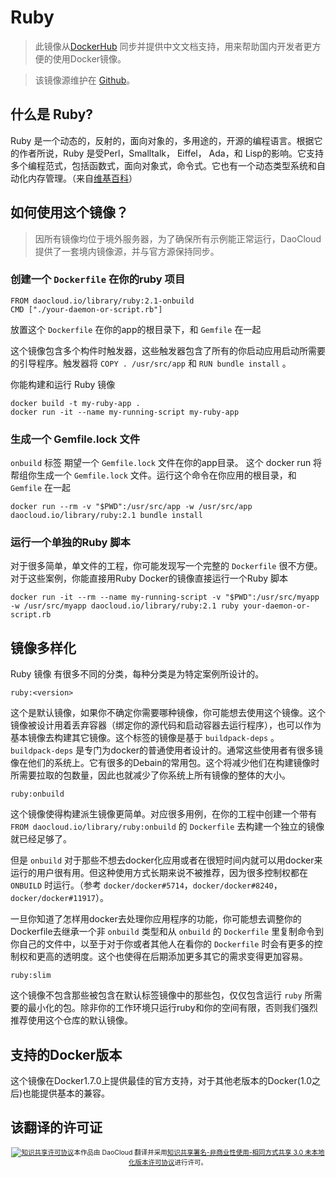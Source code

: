 # Ruby
> 此镜像从[DockerHub](https://registry.hub.docker.com/_/ruby/)
同步并提供中文文档支持，用来帮助国内开发者更方便的使用Docker镜像。

> 该镜像源维护在 [Github](https://github.com/docker-library/official-images/blob/master/library/ruby)。

## 什么是 Ruby?

Ruby 是一个动态的，反射的，面向对象的，多用途的，开源的编程语言。根据它的作者所说，Ruby 是受Perl，Smalltalk， Eiffel， Ada，和 Lisp的影响。它支持多个编程范式，包括函数式，面向对象式，命令式。它也有一个动态类型系统和自动化内存管理。（来自[维基百科](wikipedia.org/wiki/Ruby)）

## 如何使用这个镜像？

> 因所有镜像均位于境外服务器，为了确保所有示例能正常运行，DaoCloud 提供了一套境内镜像源，并与官方源保持同步。

### 创建一个 `Dockerfile` 在你的ruby 项目

```
FROM daocloud.io/library/ruby:2.1-onbuild
CMD ["./your-daemon-or-script.rb"]

```

放置这个 `Dockerfile` 在你的app的根目录下，和 `Gemfile` 在一起

这个镜像包含多个构件时触发器，这些触发器包含了所有的你启动应用启动所需要的引导程序。触发器将 `COPY . /usr/src/app` 和 `RUN bundle install` 。

你能构建和运行 Ruby 镜像

```
docker build -t my-ruby-app .
docker run -it --name my-running-script my-ruby-app

```


### 生成一个 Gemfile.lock 文件

`onbuild` 标签 期望一个 `Gemfile.lock` 文件在你的app目录。 这个 docker run 将帮组你生成一个 `Gemfile.lock` 文件。运行这个命令在你应用的根目录，和 `Gemfile` 在一起

```
docker run --rm -v "$PWD":/usr/src/app -w /usr/src/app daocloud.io/library/ruby:2.1 bundle install
```

### 运行一个单独的Ruby 脚本

对于很多简单，单文件的工程，你可能发现写一个完整的 `Dockerfile` 很不方便。对于这些案例，你能直接用Ruby Docker的镜像直接运行一个Ruby 脚本

```
docker run -it --rm --name my-running-script -v "$PWD":/usr/src/myapp -w /usr/src/myapp daocloud.io/library/ruby:2.1 ruby your-daemon-or-script.rb
```

## 镜像多样化

Ruby 镜像 有很多不同的分类，每种分类是为特定案例所设计的。

`
ruby:<version>
`

这个是默认镜像，如果你不确定你需要哪种镜像，你可能想去使用这个镜像。这个镜像被设计用着丢弃容器（绑定你的源代码和启动容器去运行程序），也可以作为基本镜像去构建其它镜像。这个标签的镜像是基于 `buildpack-deps` 。 `buildpack-deps` 是专门为docker的普通使用者设计的。通常这些使用者有很多镜像在他们的系统上。它有很多的Debain的常用包。这个将减少他们在构建镜像时所需要拉取的包数量，因此也就减少了你系统上所有镜像的整体的大小。


`
ruby:onbuild
`

这个镜像使得构建派生镜像更简单。对应很多用例，在你的工程中创建一个带有 `FROM daocloud.io/library/ruby:onbuild` 的 `Dockerfile` 去构建一个独立的镜像就已经足够了。

但是 `onbuild` 对于那些不想去docker化应用或者在很短时间内就可以用docker来运行的用户很有用。但这种使用方式长期来说不被推荐，因为很多控制权都在 `ONBUILD` 时运行。（参考 `docker/docker#5714`，`docker/docker#8240`，`docker/docker#11917`）。

一旦你知道了怎样用docker去处理你应用程序的功能，你可能想去调整你的Dockerfile去继承一个非 `onbuild` 类型和从 `onbuild` 的 `Dockerfile` 里复制命令到你自己的文件中，以至于对于你或者其他人在看你的 `Dockerfile` 时会有更多的控制权和更高的透明度。这个也使得在后期添加更多其它的需求变得更加容易。


`
ruby:slim
`

这个镜像不包含那些被包含在默认标签镜像中的那些包，仅仅包含运行 `ruby` 所需要的最小化的包。除非你的工作环境只运行ruby和你的空间有限，否则我们强烈推荐使用这个仓库的默认镜像。



## 支持的Docker版本

这个镜像在Docker1.7.0上提供最佳的官方支持，对于其他老版本的Docker(1.0之后)也能提供基本的兼容。

## 该翻译的许可证

<span style="font-size: 75%; text-align: center; display: block;"><a rel="license" href="http://creativecommons.org/licenses/by-nc-sa/3.0/"><img alt="知识共享许可协议" style="border-width:0" src="https://i.creativecommons.org/l/by-nc-sa/3.0/88x31.png" /></a>本作品由 DaoCloud 翻译并采用<a rel="license" href="http://creativecommons.org/licenses/by-nc-sa/3.0/">知识共享署名-非商业性使用-相同方式共享 3.0 未本地化版本许可协议</a>进行许可。</span>